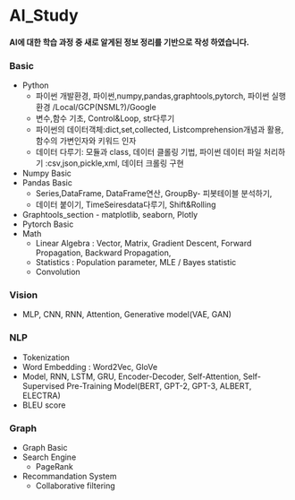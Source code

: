 # AI_Study
#### AI에 대한 학습 과정 중 새로 알게된 정보 정리를 기반으로 작성 하였습니다.  

### Basic
- Python
  - 파이썬 개발환경, 파이썬,numpy,pandas,graphtools,pytorch, 파이썬 실행환경 /Local/GCP(NSML?)/Google  
  - 변수,함수 기초, Control&Loop, str다루기  
  - 파이썬의 데이터객체:dict,set,collected, Listcomprehension개념과 활용, 함수의 가변인자와 키워드 인자  
  - 데이터 다루기: 모듈과 class, 데이터 클롤링 기법, 파이썬 데이터 파일 처리하기 :csv,json,pickle,xml, 데이터 크롤링 구현  
- Numpy Basic 
- Pandas Basic
  - Series,DataFrame, DataFrame연산, GroupBy- 피봇테이블 분석하기, 
  - 데이터 붙이기, TimeSeiresdata다루기, Shift&Rolling
- Graphtools_section - matplotlib, seaborn, Plotly
- Pytorch Basic
- Math
  - Linear Algebra : Vector, Matrix, Gradient Descent, Forward Propagation, Backward Propagation, 
  - Statistics : Population parameter, MLE / Bayes statistic
  - Convolution

### Vision
- MLP, CNN, RNN, Attention, Generative model(VAE, GAN)

### NLP
- Tokenization
- Word Embedding : Word2Vec, GloVe
- Model, RNN, LSTM, GRU, Encoder-Decoder, Self-Attention, Self-Supervised Pre-Training Model(BERT, GPT-2, GPT-3, ALBERT, ELECTRA)
- BLEU score

### Graph
- Graph Basic
- Search Engine
  - PageRank
- Recommandation System
  - Collaborative filtering

